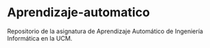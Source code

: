 # Aprendizaje-automatico
Repositorio de la asignatura de Aprendizaje Automático de Ingeniería Informática en la UCM. 
